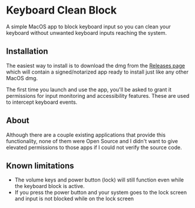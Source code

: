 # Keyboard Clean Block

A simple MacOS app to block keyboard input so you can clean your keyboard without 
unwanted keyboard inputs reaching the system.


## Installation

The easiest way to install is to download the dmg from the [Releases page](https://github.com/spyoungtech/keyboard-clean-block/releases) 
which will contain a signed/notarized app ready to install just like any other MacOS dmg.

The first time you launch and use the app, you'll be asked to grant it permissions for input monitoring and 
accessibility features. These are used to intercept keyboard events.


## About

Although there are a couple existing applications that provide this functionality, none of them were Open Source and I 
didn't want to give elevated permissions to those apps if I could not verify the source code.

## Known limitations

- The volume keys and power button (lock) will still function even while the keyboard block is active. 
- If you press the power button and your system goes to the lock screen and input is not blocked while on the lock screen
